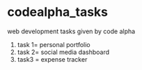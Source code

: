 # codealpha_tasks
web development tasks given by code alpha 
1. task 1= personal portfolio
2. task 2= social media dashboard
3. task3 = expense tracker
